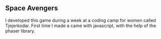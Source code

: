 ## Space Avengers

I developed this game during a week at a coding camp for women called Tjejerkodar. First time I made a came with javascript, with the help of the phaser library.
 
